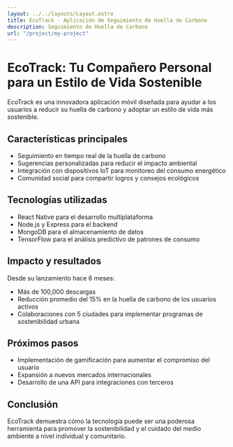 ```yaml
---
layout: ../../layouts/Layout.astro
title: EcoTrack - Aplicación de Seguimiento de Huella de Carbono
description: Seguimiento de Huella de Carbono
url: "/project/my-project"
---
```


# EcoTrack: Tu Compañero Personal para un Estilo de Vida Sostenible

EcoTrack es una innovadora aplicación móvil diseñada para ayudar a los usuarios a reducir su huella de carbono y adoptar un estilo de vida más sostenible.

## Características principales

- Seguimiento en tiempo real de la huella de carbono
- Sugerencias personalizadas para reducir el impacto ambiental
- Integración con dispositivos IoT para monitoreo del consumo energético
- Comunidad social para compartir logros y consejos ecológicos

## Tecnologías utilizadas

- React Native para el desarrollo multiplataforma
- Node.js y Express para el backend
- MongoDB para el almacenamiento de datos
- TensorFlow para el análisis predictivo de patrones de consumo

## Impacto y resultados

Desde su lanzamiento hace 6 meses:

- Más de 100,000 descargas
- Reducción promedio del 15% en la huella de carbono de los usuarios activos
- Colaboraciones con 5 ciudades para implementar programas de sostenibilidad urbana

## Próximos pasos

- Implementación de gamificación para aumentar el compromiso del usuario
- Expansión a nuevos mercados internacionales
- Desarrollo de una API para integraciones con terceros

## Conclusión

EcoTrack demuestra cómo la tecnología puede ser una poderosa herramienta para promover la sostenibilidad y el cuidado del medio ambiente a nivel individual y comunitario.